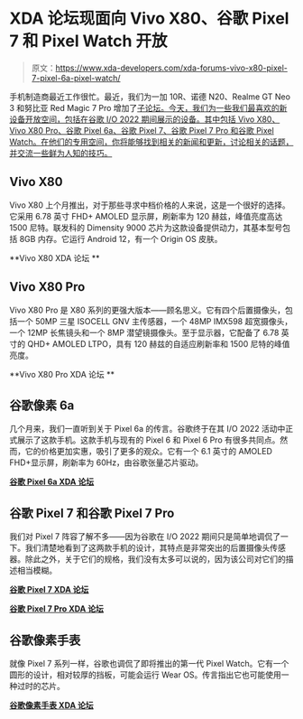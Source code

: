 # XDA 论坛现面向 Vivo X80、谷歌 Pixel 7 和 Pixel Watch 开放

> 原文：<https://www.xda-developers.com/xda-forums-vivo-x80-pixel-7-pixel-6a-pixel-watch/>

手机制造商最近工作很忙。最近，我们为一加 10R、诺德 N20、Realme GT Neo 3 和努比亚 Red Magic 7 Pro 增加了[子论坛。今天，我们为一些我们最喜欢的新设备开放空间，包括在谷歌 I/O 2022 期间展示的设备。其中包括 Vivo X80、Vivo X80 Pro、谷歌 Pixel 6a、谷歌 Pixel 7、谷歌 Pixel 7 Pro 和谷歌 Pixel Watch。在他们的专用空间，你将能够找到相关的新闻和更新，讨论相关的话题，并交流一些鲜为人知的技巧。](https://www.xda-developers.com/xda-forums-oneplus-10r-ace-realme-gt-neo-3-nubia-red-magic-7-pro-nord-n20-5g/)

## Vivo X80

Vivo X80 上个月推出，对于那些寻求中档价格的人来说，这是一个很好的选择。它采用 6.78 英寸 FHD+ AMOLED 显示屏，刷新率为 120 赫兹，峰值亮度高达 1500 尼特。联发科的 Dimensity 9000 芯片为这款设备提供动力，其基本型号包括 8GB 内存。它运行 Android 12，有一个 Origin OS 皮肤。

**Vivo X80 XDA 论坛 **

## Vivo X80 Pro

Vivo X80 Pro 是 X80 系列的更强大版本——顾名思义。它有四个后置摄像头，包括一个 50MP 三星 ISOCELL GNV 主传感器，一个 48MP IMX598 超宽摄像头，一个 12MP 长焦镜头和一个 8MP 潜望镜摄像头。至于显示器，它配备了 6.78 英寸的 QHD+ AMOLED LTPO，具有 120 赫兹的自适应刷新率和 1500 尼特的峰值亮度。

**Vivo X80 Pro XDA 论坛 **

## 谷歌像素 6a

几个月来，我们一直听到关于 Pixel 6a 的传言。谷歌终于在其 I/O 2022 活动中正式展示了这款手机。这款手机与现有的 Pixel 6 和 Pixel 6 Pro 有很多共同点。然而，它的价格更加实惠，吸引了更多的观众。它有一个 6.1 英寸的 AMOLED FHD+显示屏，刷新率为 60Hz，由谷歌张量芯片驱动。

**[谷歌 Pixel 6a XDA 论坛](https://forum.xda-developers.com/f/google-pixel-6a.12605/)**

## 谷歌 Pixel 7 和谷歌 Pixel 7 Pro

我们对 Pixel 7 阵容了解不多——因为谷歌在 I/O 2022 期间只是简单地调侃了一下。我们清楚地看到了这两款手机的设计，其特点是非常突出的后置摄像头传感器。除此之外，关于它们的规格，我们没有太多可以说的，因为该公司对它们的描述相当模糊。

**[谷歌 Pixel 7 XDA 论坛](https://forum.xda-developers.com/f/google-pixel-7.12607/)**

**[谷歌 Pixel 7 Pro XDA 论坛](https://forum.xda-developers.com/f/google-pixel-7-pro.12609/)**

## 谷歌像素手表

就像 Pixel 7 系列一样，谷歌也调侃了即将推出的第一代 Pixel Watch。它有一个圆形的设计，相对较厚的挡板，可能会运行 Wear OS。传言指出它也可能使用一种过时的芯片。

**[谷歌像素手表 XDA 论坛](https://forum.xda-developers.com/f/google-pixel-watch.12613/)**